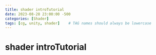 ```yaml
---
title: shader introTutorial
date: 2023-08-28 23:00:00 -500
categories: [Shader]
tags: [cg, unity, shader]    # TAG names should always be lowercase
---
```


# shader introTutorial